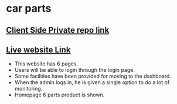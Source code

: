 # car parts

## [Client Side Private repo link](https://github.com/programming-hero-web-course1/manufacturer-website-client-side-Dip022)

## [Live website Link ](https://car-parts-3d55c.web.app/)

- This website has 6 pages.
- Users will be able to login through the login page.
- Some facilities have been provided for moving to the dashboard.
- When the admin logs in, he is given a single option to do a lot of monitoring.
- Homepage 6 parts product is shown.
